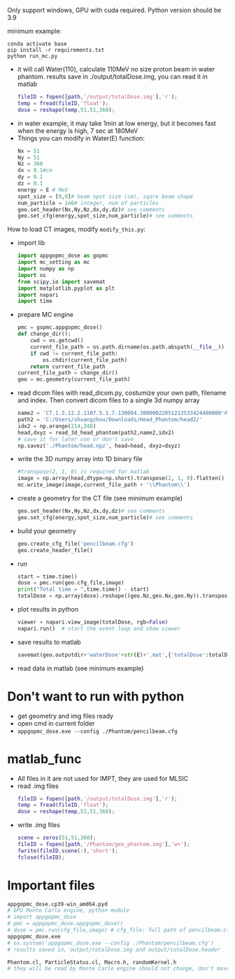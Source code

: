 Only support windows, GPU with cuda required.
Python version should be 3.9



minimum example:

    conda activate base
    pip install -r requirements.txt
    python run_mc.py
    
- it will call Water(110), calculate 110MeV no size proton beam in water phantom. results save in ./output/totalDose.img, you can read it in matlab
    ```matlab
    fileID = fopen([path,'/output/totalDose.img'],'r');
    temp = fread(fileID,'float');
    dose = reshape(temp,51,51,360);
    ```
- in water example, it may take 1min at low energy, but it becomes fast when the energy is high, 7 sec at 180MeV
- Things you can modify in Water(E) function:
    ``` python
    Nx = 51
    Ny = 51
    Nz = 360
    dx = 0.1#cm
    dy = 0.1
    dz = 0.1
    energy = E # MeV
    spot_size = [0,0]# beam spot size (cm), sqare beam shape
    num_particle = 1e6# integer, num of particles
    geo.set_header(Nx,Ny,Nz,dx,dy,dz)# see comments
    geo.set_cfg(energy,spot_size,num_particle)# see comments
    ```

How to load CT images, modify `modify_this.py`:
- import lib
    ```python
    import appgopmc_dose as gopmc
    import mc_setting as mc
    import numpy as np
    import os 
    from scipy.io import savemat
    import matplotlib.pyplot as plt
    import napari
    import time
    ```
- prepare MC engine
    ```python
    pmc = gopmc.appgopmc_dose()
    def change_dir():
        cwd = os.getcwd()
        current_file_path = os.path.dirname(os.path.abspath(__file__))
        if cwd != current_file_path:
            os.chdir(current_file_path)
        return current_file_path
    current_file_path = change_dir()
    geo = mc.geometry(current_file_path)
    ```
- read dicom files with read_dicom.py, costumize your own path, filename and index. Then convert dicom files to a single 3d numpy array
    ```python
    name2 = 'CT.1.3.12.2.1107.5.1.7.130094.30000022051213533424400000'# 214->348
    path2 = 'C:/Users/shuangzhou/Downloads/Head_Phantom/head2/'
    idx2 = np.arange(214,348)
    head,dxyz = read_3d_head_phantom(path2,name2,idx2)
    # save it for later use or don't save
    np.savez('./Phantom/head.npz', head=head, dxyz=dxyz)
    ```
- write the 3D numpy array into 1D binary file
    ```python
    #transpose(2, 1, 0) is required for matlab
    image = np.array(head,dtype=np.short).transpose(2, 1, 0).flatten()
    mc.write_image(image,current_file_path + '\\Phantom\\')
    ```
- create a geometry for the CT file (see minimum example)
    ```python
    geo.set_header(Nx,Ny,Nz,dx,dy,dz)# see comments
    geo.set_cfg(energy,spot_size,num_particle)# see comments
    ```
- build your geometry
    ```python
    geo.create_cfg_file('pencilbeam.cfg')
    geo.create_header_file()
    ```
- run
    ```python
    start = time.time()
    dose = pmc.run(geo.cfg_file,image)
    print("Total time = ",time.time() - start)
    totalDose = np.array(dose).reshape((geo.Nz,geo.Nx,geo.Ny)).transpose(2, 1, 0)
    ```
- plot results in python
    ```python
    viewer = napari.view_image(totalDose, rgb=False)
    napari.run()  # start the event loop and show viewer
    ```
- save results to matlab
    ```python
    savemat(geo.outputdir+'waterDose'+str(E)+'.mat',{'totalDose':totalDose, 'dx':geo.dx, 'dy':geo.dy, 'dz':geo.dz})
    ```
- read data in matlab (see minimum example)

# Don't want to run with python
- get geometry and img files ready
- open cmd in current folder
- `appgopmc_dose.exe --config ./Phantom/pencilbeam.cfg`

# matlab_func
- All files in it are not used for IMPT, they are used for MLSIC
- read .img files
    ```matlab
    fileID = fopen([path,'/output/totalDose.img'],'r');
    temp = fread(fileID,'float');
    dose = reshape(temp,51,51,360);
    ```
- write .img files
    ```matlab
    scene = zeros(51,51,360);
    fileID = fopen([path,'/Phantom/geo_phantom.img'],'w+');
    fwrite(fileID,scene(:),'short');
    fclose(fileID);
    ```
# Important files 
``` python
appgopmc_dose.cp39-win_amd64.pyd
# GPU Monte Carlo engine, python module
# import appgopmc_dose
# pmc = appgopmc_dose.appgopmc_dose()
# dose = pmc.run(cfg_file,image) # cfg_file: full path of pencilbeam.cfg file, image: flatten 3d numpy array (placeholder,not used)
appgopmc_dose.exe
# os.system('appgopmc_dose.exe --config ./Phantom/pencilbeam.cfg')
# results saved in, output/totalDose.img and output/totalDose.header

Phantom.cl, ParticleStatus.cl, Macro.h, randomKernel.h
# they will be read by Monte Carlo engine should not change, don't move to other folder
```
